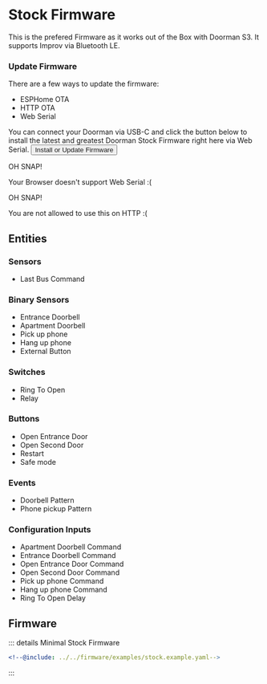 # Stock Firmware

This is the prefered Firmware as it works out of the Box with Doorman S3.
It supports Improv via Bluetooth LE.

### Update Firmware
There are a few ways to update the firmware:
- ESPHome OTA <Badge type="warning" text="Requires ESPHome Dashboard" />
- HTTP OTA <Badge type="tip" text="Latest release build" />
- Web Serial <Badge type="tip" text="Latest release build & custom firmware" />

You can connect your Doorman via USB-C and click the button below to install the latest and greatest Doorman Stock Firmware right here via Web Serial.
<esp-web-install-button manifest="https://doorman.azon.ai/firmware/release/doorman-stock-manifest.json">
    <button slot="activate">
        <div class="custom-layout">
            <a class="btn">Install or Update Firmware</a>
        </div>
    </button>
    <div slot="unsupported">
        <div class="danger custom-block">
            <p class="custom-block-title">OH SNAP!</p>
            <p>Your Browser doesn't support Web Serial :(</p>
        </div>
    </div>
    <div slot="not-allowed">
        <div class="danger custom-block">
            <p class="custom-block-title">OH SNAP!</p>
            <p>You are not allowed to use this on HTTP :(</p>
        </div>
    </div>
</esp-web-install-button>

## Entities

### Sensors
- Last Bus Command

### Binary Sensors
- Entrance Doorbell
- Apartment Doorbell
- Pick up phone <Badge type="info" text="Disabled by default" />
- Hang up phone <Badge type="info" text="Disabled by default" />
- External Button <Badge type="info" text="Disabled by default" />

### Switches
- Ring To Open
- Relay <Badge type="info" text="Disabled by default" />

### Buttons
- Open Entrance Door
- Open Second Door <Badge type="info" text="Disabled by default" />
- Restart <Badge type="info" text="Disabled by default" />
- Safe mode <Badge type="info" text="Disabled by default" />

### Events
- Doorbell Pattern
- Phone pickup Pattern

### Configuration Inputs
- Apartment Doorbell Command
- Entrance Doorbell Command
- Open Entrance Door Command
- Open Second Door Command <Badge type="info" text="Disabled by default" />
- Pick up phone Command <Badge type="info" text="Disabled by default" />
- Hang up phone Command <Badge type="info" text="Disabled by default" />
- Ring To Open Delay <Badge type="info" text="Disabled by default" />



## Firmware
::: details Minimal Stock Firmware
```yaml
<!--@include: ../../firmware/examples/stock.example.yaml-->
```
:::

<!--@include: ./additions.md-->